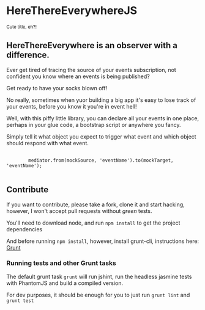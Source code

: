 HereThereEverywhereJS
==============

<small>Cute title, eh?!</small>

<h2>HereThereEverywhere is an observer with a difference.</h2>

<p>Ever get tired of tracing the source of your events subscription, not confident you know where an events is being published?</p>

<p>Get ready to have your socks blown off!</p>

<p>No really, sometimes when yuor building a big app it's easy to lose track of your events, before you know it you're in event hell!</p>

<p>Well, with this piffy little library, you can declare all your events in one place, perhaps in your glue code, a bootstrap script or anywhere you fancy.</p>

<p>Simply tell it what object you expect to trigger what event and which object should respond with what event.</p>

<pre>
	<code>
		mediator.from(mockSource, 'eventName').to(mockTarget, 'eventName');
	</code>
</pre>

<h2>Contribute</h2>

<p>If you want to contribute, please take a fork, clone it and start hacking, however, I won't accept pull requests without <em>green</em> tests.</p>

<aside>
	<p>You'll need to download node, and run <code>npm install</code> to get the project dependencies</p>
	<p>And before running <code>npm install</code>, however, install grunt-cli, instructions here: <a href="">Grunt</a></p>
</aside>

<h3>Running tests and other Grunt tasks</h3>
<p>The default grunt task <code>grunt</code> will run jshint, run the headless jasmine tests with PhantomJS and build a compiled version.</p>
<p>For dev purposes, it should be enough for you to just run <code>grunt lint</code> and <code>grunt test</code>




